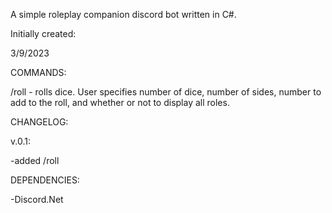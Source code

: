 
A simple roleplay companion discord bot written in C#.


Initially created:

3/9/2023

COMMANDS:

/roll - rolls dice. User specifies number of dice, number of sides, number to add to the roll, and whether or not to display all roles.


CHANGELOG:

v.0.1:

-added /roll

DEPENDENCIES:

-Discord.Net